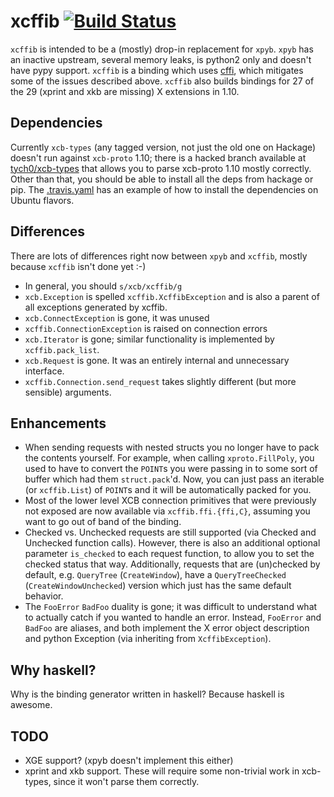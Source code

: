 # xcffib [![Build Status](https://travis-ci.org/tych0/xcffib.svg?branch=master)](https://travis-ci.org/tych0/xcffib)

`xcffib` is intended to be a (mostly) drop-in replacement for `xpyb`. `xpyb`
has an inactive upstream, several memory leaks, is python2 only and doesn't
have pypy support. `xcffib` is a binding which uses
[cffi](https://cffi.readthedocs.org/), which mitigates some of the issues
described above. `xcffib` also builds bindings for 27 of the 29 (xprint and xkb
are missing) X extensions in 1.10.

## Dependencies

Currently `xcb-types` (any tagged version, not just the old one on Hackage)
doesn't run against `xcb-proto` 1.10; there is a hacked branch available at
[tych0/xcb-types](http://github.com/tych0/xcb-types) that allows you to parse
xcb-proto 1.10 mostly correctly. Other than that, you should be able to install
all the deps from hackage or pip. The
[.travis.yaml](https://github.com/tych0/xcffib/blob/master/.travis.yml) has an
example of how to install the dependencies on Ubuntu flavors.

## Differences

There are lots of differences right now between `xpyb` and `xcffib`, mostly
because `xcffib` isn't done yet :-)

* In general, you should `s/xcb/xcffib/g`
* `xcb.Exception` is spelled `xcffib.XcffibException` and is also a parent of
   all exceptions generated by xcffib.
* `xcb.ConnectException` is gone, it was unused
* `xcffib.ConnectionException` is raised on connection errors
* `xcb.Iterator` is gone; similar functionality is implemented by
  `xcffib.pack_list`.
* `xcb.Request` is gone. It was an entirely internal and unnecessary interface.
* `xcffib.Connection.send_request` takes slightly different (but more sensible)
   arguments.

## Enhancements

* When sending requests with nested structs you no longer have to pack the
  contents yourself. For example, when calling `xproto.FillPoly`, you used to
  have to convert the `POINT`s you were passing in to some sort of buffer which
  had them `struct.pack`'d. Now, you can just pass an iterable (or
  `xcffib.List`) of `POINT`s and it will be automatically packed for you.
* Most of the lower level XCB connection primitives that were previously not
  exposed are now available via `xcffib.ffi.{ffi,C}`, assuming you want to go
  out of band of the binding.
* Checked vs. Unchecked requests are still supported (via Checked and Unchecked
  function calls). However, there is also an additional optional parameter
  `is_checked` to each request function, to allow you to set the checked status
  that way. Additionally, requests that are (un)checked by default, e.g.
  `QueryTree` (`CreateWindow`), have a `QueryTreeChecked`
  (`CreateWindowUnchecked`) version which just has the same default behavior.
* The `FooError` `BadFoo` duality is gone; it was difficult to understand what
  to actually catch if you wanted to handle an error. Instead, `FooError` and
  `BadFoo` are aliases, and both implement the X error object description and
  python Exception (via inheriting from `XcffibException`).

## Why haskell?

Why is the binding generator written in haskell? Because haskell is awesome.

## TODO

* XGE support? (xpyb doesn't implement this either)
* xprint and xkb support. These will require some non-trivial work in
  xcb-types, since it won't parse them correctly.
